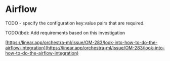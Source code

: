 # Airflow

TODO - specify the configuration key:value pairs that are required.

TODO(tbd): Add requirements based on this investigation

[https://linear.app/orchestra-ml/issue/OM-283/look-into-how-to-do-the-airflow-integration](https://linear.app/orchestra-ml/issue/OM-283/look-into-how-to-do-the-airflow-integration)
